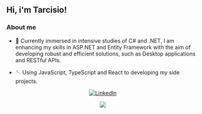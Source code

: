 ## Hi, i'm Tarcisio!

### About me

- 🌱 Currently immersed in intensive studies of C# and .NET, I am enhancing my skills in ASP.NET and Entity Framework with the aim of developing robust and efficient solutions, such as Desktop applications and RESTful APIs.

- 🪡 Using JavaScript, TypeScript and React to developing my side projects.
  
<p align="center">
  <a href="https://www.linkedin.com/in/tqrcisio/">
    <img alt="LinkedIn" src="https://img.shields.io/badge/LinkedIn-Tarcisio-blue?style=flat-square&logo=linkedin">
  </a>
</p>

<p align="center">
  <a href="https://github.com/tqrcisio/github-readme-stats">
    <img src="https://github-readme-stats.vercel.app/api/top-langs/?username=tqrcisio&layout=compact">
  </a>
</p>
